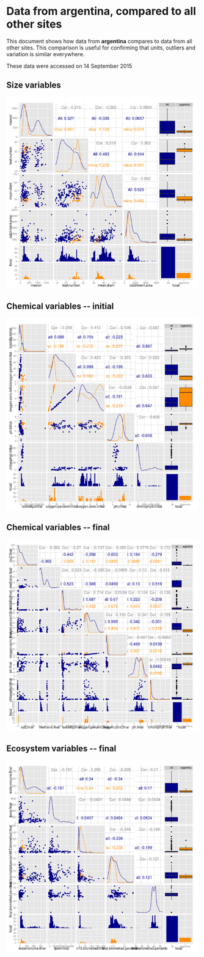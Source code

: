 # Data from argentina, compared to all other sites

This document shows how data from **argentina** compares to data from all other sites. This comparison is useful for confirming that units, outliers and variation is similar everywhere.

These data were accessed on 14 September 2015




## Size variables

![img](figure/size_pairs_argentina.png)


## Chemical variables -- initial

![img](figure/chem_ini_pairs_argentina.png)

## Chemical variables -- final

![img](figure/chem_fin_pairs_argentina.png)

## Ecosystem variables -- final

![img](figure/ecos_fin_pairs_argentina.png)


